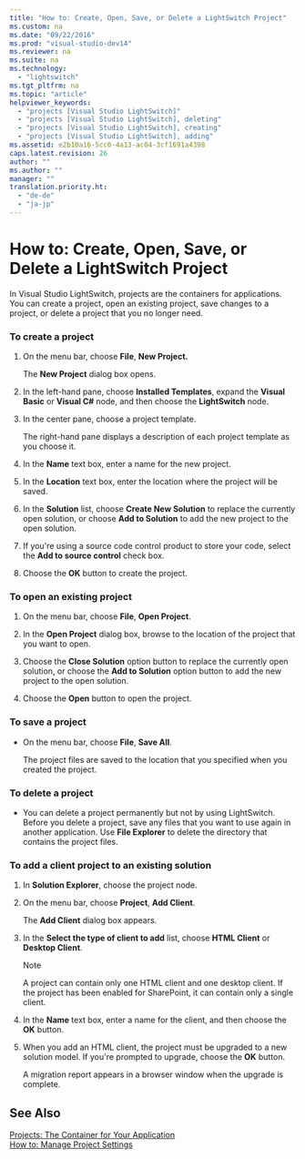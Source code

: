```yaml
---
title: "How to: Create, Open, Save, or Delete a LightSwitch Project"
ms.custom: na
ms.date: "09/22/2016"
ms.prod: "visual-studio-dev14"
ms.reviewer: na
ms.suite: na
ms.technology: 
  - "lightswitch"
ms.tgt_pltfrm: na
ms.topic: "article"
helpviewer_keywords: 
  - "projects [Visual Studio LightSwitch]"
  - "projects [Visual Studio LightSwitch], deleting"
  - "projects [Visual Studio LightSwitch], creating"
  - "projects [Visual Studio LightSwitch], adding"
ms.assetid: e2b10a16-5cc0-4a13-ac04-3cf1691a4398
caps.latest.revision: 26
author: ""
ms.author: ""
manager: ""
translation.priority.ht: 
  - "de-de"
  - "ja-jp"
---
```

# How to: Create, Open, Save, or Delete a LightSwitch Project
In Visual Studio LightSwitch, projects are the containers for applications. You can create a project, open an existing project, save changes to a project, or delete a project that you no longer need.  
  
### To create a project  
  
1.  On the menu bar, choose **File**, **New Project.**  
  
     The **New Project** dialog box opens.  
  
2.  In the left-hand pane, choose **Installed Templates**, expand the **Visual Basic** or **Visual C#** node, and then choose the **LightSwitch** node.  
  
3.  In the center pane, choose a project template.  
  
     The right-hand pane displays a description of each project template as you choose it.  
  
4.  In the **Name** text box, enter a name for the new project.  
  
5.  In the **Location** text box, enter the location where the project will be saved.  
  
6.  In the **Solution** list, choose **Create New Solution** to replace the currently open solution, or choose **Add to Solution** to add the new project to the open solution.  
  
7.  If you're using a source code control product to store your code, select the **Add to source control** check box.  
  
8.  Choose the **OK** button to create the project.  
  
### To open an existing project  
  
1.  On the menu bar, choose **File**, **Open Project**.  
  
2.  In the **Open Project** dialog box, browse to the location of the project that you want to open.  
  
3.  Choose the **Close Solution** option button to replace the currently open solution, or choose the **Add to Solution** option button to add the new project to the open solution.  
  
4.  Choose the **Open** button to open the project.  
  
### To save a project  
  
-   On the menu bar, choose **File**, **Save All**.  
  
     The project files are saved to the location that you specified when you created the project.  
  
### To delete a project  
  
-   You can delete a project permanently but not by using LightSwitch. Before you delete a project, save any files that you want to use again in another application. Use **File Explorer** to delete the directory that contains the project files.  
  
### To add a client project to an existing solution  
  
1.  In **Solution Explorer**, choose the project node.  
  
2.  On the menu bar, choose **Project**, **Add Client**.  
  
     The **Add Client** dialog box appears.  
  
3.  In the **Select the type of client to add** list, choose **HTML Client** or **Desktop Client**.  
  
    > [!NOTE]
    >  A project can contain only one HTML client and one desktop client. If the project has been enabled for SharePoint, it can contain only a single client.  
  
4.  In the **Name** text box, enter a name for the client, and then choose the **OK** button.  
  
5.  When you add an HTML client, the project must be upgraded to a new solution model. If you're prompted to upgrade, choose the **OK** button.  
  
     A migration report appears in a browser window when the upgrade is complete.  
  
## See Also  
 [Projects: The Container for Your Application](../vs140/projects--the-container-for-your-lightswitch-application.md)   
 [How to: Manage Project Settings](../vs140/how-to--manage-application-settings-in-lightswitch.md)